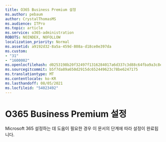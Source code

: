```yaml
---
title: O365 Business Premium 설정
ms.author: pebaum
author: CrystalThomasMS
ms.audience: ITPro
ms.topic: article
ms.service: o365-administration
ROBOTS: NOINDEX, NOFOLLOW
localization_priority: Normal
ms.assetid: a9192d32-8a5a-459d-808a-d18ce0e397da
ms.custom:
- "31"
- "1600002"
ms.openlocfilehash: d0253198b20f32497f1316284017a6d337c3d88c64fba9a3c8e05c0057b655d7
ms.sourcegitcommit: b5f7da89a650d2915dc652449623c78be6247175
ms.translationtype: MT
ms.contentlocale: ko-KR
ms.lasthandoff: 08/05/2021
ms.locfileid: "54023492"
---
```

# <a name="setting-up-your-o365-business-premium-subscription"></a>O365 Business Premium 설정

Microsoft 365 설정하는 데 도움이 필요한 경우 이 문서의 [](https://docs.microsoft.com/microsoft-365/admin/setup/setup?view=o365-worldwide&tabs=BusPremium) 단계에 따라 설정이 완료됩니다.
  